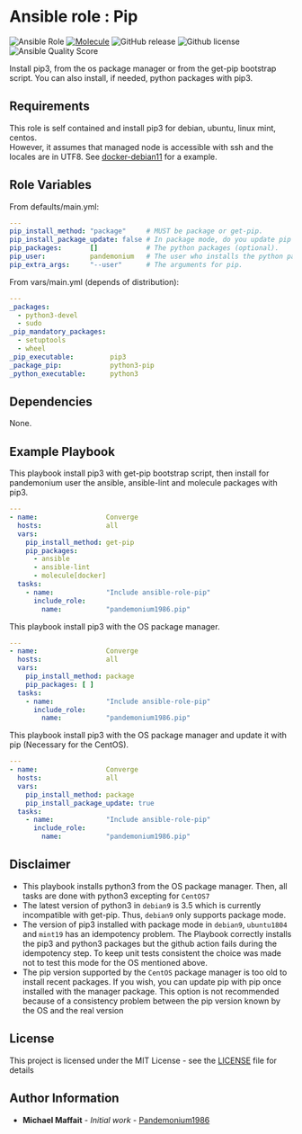 # Ansible role : Pip

![Ansible Role](https://img.shields.io/ansible/role/39723?logo=ansible)
[![Molecule](https://github.com/Pandemonium1986/ansible-role-pip/actions/workflows/molecule.yml/badge.svg?branch=master)](https://github.com/Pandemonium1986/ansible-role-pip/actions/workflows/molecule.yml)
![GitHub release](https://img.shields.io/github/release/Pandemonium1986/ansible-role-pip.svg?logo=github)
![Github license](https://img.shields.io/github/license/Pandemonium1986/ansible-role-pip.svg?logo=github)
![Ansible Quality Score](https://img.shields.io/ansible/quality/39723?logo=ansible)

Install pip3, from the os package manager or from the get-pip bootstrap script. You can also install, if needed, python packages with pip3.  

## Requirements

This role is self contained and install pip3 for debian, ubuntu, linux mint, centos.  
However, it assumes that managed node is accessible with ssh and the locales are in UTF8. See [docker-debian11](https://github.com/Pandemonium1986/docker-debian11) for a example.  

## Role Variables

From defaults/main.yml:

```yaml
---
pip_install_method: "package"     # MUST be package or get-pip.
pip_install_package_update: false # In package mode, do you update pip to the latest version.
pip_packages:       []            # The python packages (optional).
pip_user:           pandemonium   # The user who installs the python packages.
pip_extra_args:     "--user"      # The arguments for pip.
```

From vars/main.yml (depends of distribution):

```yaml
---
_packages:
  - python3-devel
  - sudo
_pip_mandatory_packages:
  - setuptools
  - wheel
_pip_executable:         pip3
_package_pip:            python3-pip
_python_executable:      python3
```

## Dependencies

None.

## Example Playbook

This playbook install pip3 with get-pip bootstrap script, then install for pandemonium user the ansible, ansible-lint and molecule packages with pip3.

```yaml
---
- name:                 Converge
  hosts:                all
  vars:
    pip_install_method: get-pip
    pip_packages:
      - ansible
      - ansible-lint
      - molecule[docker]
  tasks:
    - name:             "Include ansible-role-pip"
      include_role:
        name:           "pandemonium1986.pip"
```

This playbook install pip3 with the OS package manager.

```yaml
---
- name:                 Converge
  hosts:                all
  vars:
    pip_install_method: package
    pip_packages: [ ]
  tasks:
    - name:             "Include ansible-role-pip"
      include_role:
        name:           "pandemonium1986.pip"
```

This playbook install pip3 with the OS package manager and update it with pip (Necessary for the CentOS).

```yaml
---
- name:                 Converge
  hosts:                all
  vars:
    pip_install_method: package
    pip_install_package_update: true
  tasks:
    - name:             "Include ansible-role-pip"
      include_role:
        name:           "pandemonium1986.pip"
```

## Disclaimer

-   This playbook installs python3 from the OS package manager. Then, all tasks are done with python3 excepting for `CentOS7`  
-   The latest version of python3 in `debian9` is 3.5 which is currently incompatible with get-pip. Thus, `debian9` only supports package mode.  
-   The version of pip3 installed with package mode in `debian9`, `ubuntu1804` and `mint19` has an idempotency problem. The Playbook correctly installs the pip3 and python3 packages but the github action fails during the idempotency step. To keep unit tests consistent the choice was made not to test this mode for the OS mentioned above.
- The pip version supported by the `CentOS` package manager is too old to install recent packages. If you wish, you can update pip with pip once installed with the manager package. This option is not recommended because of a consistency problem between the pip version known by the OS and the real version

## License

This project is licensed under the MIT License - see the [LICENSE](./LICENSE) file for details

## Author Information

-   **Michael Maffait** - _Initial work_ - [Pandemonium1986](https://github.com/Pandemonium1986)
